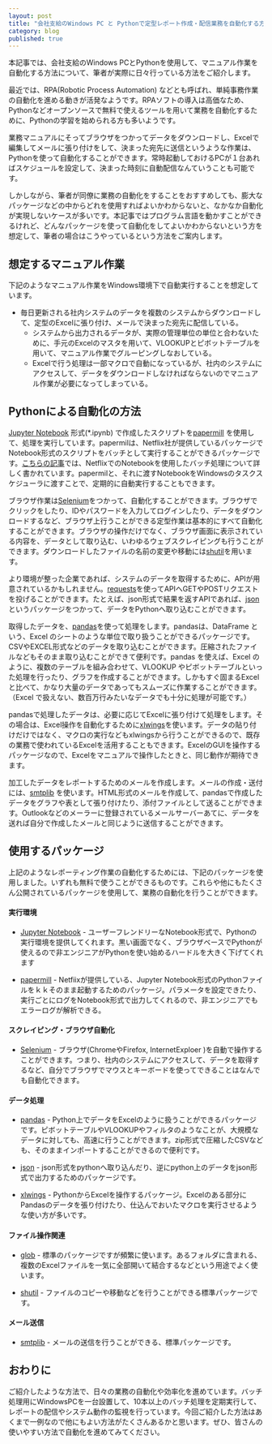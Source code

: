 ```yaml
---
layout: post
title: "会社支給のWindows PC と Pythonで定型レポート作成・配信業務を自動化する方法と必要なパッケージ(非IT部門向け)"
category: blog
published: true
---
```


本記事では、会社支給のWindows PCとPythonを使用して、マニュアル作業を自動化する方法について、筆者が実際に日々行っている方法をご紹介します。

最近では、RPA(Robotic Process Automation) などとも呼ばれ、単純事務作業の自動化を進める動きが活発なようです。RPAソフトの導入は高価なため、Pythonなどオープンソースで無料で使えるツールを用いて業務を自動化するために、Pythonの学習を始められる方も多いようです。

業務マニュアルにそってブラウザをつかってデータをダウンロードし、Excelで編集してメールに張り付けをして、決まった宛先に送信というような作業は、Pythonを使って自動化することができます。常時起動しておけるPCが１台あればスケジュールを設定して、決まった時刻に自動配信なんていうことも可能です。

しかしながら、筆者が同僚に業務の自動化をすることをおすすめしても、膨大なパッケージなどの中からどれを使用すればよいかわからないと、なかなか自動化が実現しないケースが多いです。本記事ではプログラム言語を動かすことができるけれど、どんなパッケージを使って自動化をしてよいかわからないという方を想定して、筆者の場合はこうやっているという方法をご案内します。

## 想定するマニュアル作業

下記のようなマニュアル作業をWindows環境下で自動実行することを想定しています。

- 毎日更新される社内システムのデータを複数のシステムからダウンロードして、定型のExcelに張り付け、メールで決まった宛先に配信している。
    - システムから出力されるデータが、実際の管理単位の単位と合わないために、手元のExcelのマスタを用いて、VLOOKUPとピボットテーブルを用いて、マニュアル作業でグルーピングしなおしている。
    - Excelで行う処理は一部マクロで自動になっているが、社内のシステムにアクセスして、データをダウンロードしなければならないのでマニュアル作業が必要になってしまっている。

## Pythonによる自動化の方法

[Jupyter Notebook]:https://jupyter.org/
[papermill]: https://github.com/nteract/papermill
[Selenium]: https://selenium-python.readthedocs.io/
[requests]: https://requests-docs-ja.readthedocs.io/en/latest/
[json]: https://docs.python.jp/3/library/json.html
[pandas]: http://pandas.pydata.org/
[smtplib]: https://docs.python.jp/3/library/smtplib.html
[xlwings]: https://www.xlwings.org/
[glob]: https://docs.python.jp/3/library/glob.html
[shutil]: https://docs.python.jp/3/library/shutil.html
[netflix_blog]: https://medium.com/netflix-techblog/notebook-innovation-591ee3221233

[Jupyter Notebook] 形式(*.ipynb) で作成したスクリプトを[papermill] を使用して、処理を実行しています。papermilは、Netflix社が提供しているパッケージでNotebook形式のスクリプトをバッチとして実行することができるパッケージです。[こちらの記事][netflix_blog]では、NetflixでのNotebookを使用したバッチ処理について詳しく書かれています。papermilと、それに渡すNotebookをWindowsのタスクスケジューラに渡すことで、定期的に自動実行することもできます。

ブラウザ作業は[Selenium]をつかって、自動化することができます。ブラウザでクリックをしたり、IDやパスワードを入力してログインしたり、データをダウンロードするなど、ブラウザ上行うことができる定型作業は基本的にすべて自動化することができます。ブラウザの操作だけでなく、ブラウザ画面に表示されている内容を、データとして取り込む、いわゆるウェブスクレイピングも行うことができます。ダウンロードしたファイルの名前の変更や移動には[shutil]を用います。

より環境が整った企業であれば、システムのデータを取得するために、APIが用意されているかもしれません。[requests]を使ってAPIへGETやPOSTリクエストを投げることができます。たとえば、json形式で結果を返すAPIであれば、[json] というパッケージをつかって、データをPythonへ取り込むことができます。

取得したデータを、[pandas]を使って処理をします。pandasは、DataFrame という、Excel のシートのような単位で取り扱うことができるパッケージです。CSVやEXCEL形式などのデータを取り込むことができます。圧縮されたファイルなどもそのまま取り込むことができて便利です。pandas を使えば、Excel のように、複数のテーブルを組み合わせて、VLOOKUP やピボットテーブルといった処理を行ったり、グラフを作成することができます。しかもすぐ固まるExcelと比べて、かなり大量のデータであってもスムーズに作業することができます。（Excel で扱えない、数百万行みたいなデータでも十分に処理が可能です。）

pandasで処理したデータは、必要に応じてExcelに張り付けて処理をします。その場合は、Excel操作を自動化するために[xlwings]を使います。データの貼り付けだけではなく、マクロの実行などもxlwingsから行うことができるので、既存の業務で使われているExcelを活用することもできます。ExcelのGUIを操作するパッケージなので、Excelをマニュアルで操作したときと、同じ動作が期待できます。

加工したデータをレポートするためのメールを作成します。メールの作成・送付には、[smtplib] を使います。HTML形式のメールを作成して、pandasで作成したデータをグラフや表として張り付けたり、添付ファイルとして送ることができます。Outlookなどのメーラーに登録されているメールサーバーあてに、データを送れば自分で作成したメールと同じように送信することができます。

## 使用するパッケージ

上記のようなレポーティング作業の自動化するためには、下記のパッケージを使用しました。いずれも無料で使うことができるものです。これらや他にもたくさん公開されているパッケージを使用して、業務の自動化を行うことができます。

#### 実行環境

- [Jupyter Notebook] - ユーザーフレンドリーなNotebook形式で、Pythonの実行環境を提供してくれます。黒い画面でなく、ブラウザベースでPythonが使えるので非エンジニアがPythonを使い始めるハードルを大きく下げてくれます

- [papermill] - Netfiixが提供している、Jupyter Notebook形式のPythonファイルをｋｋそのまま起動するためのパッケージ。パラメータを設定できたり、実行ごとにログをNotebook形式で出力してくれるので、非エンジニアでもエラーログが解析できる。

#### スクレイピング・ブラウザ自動化

- [Selenium] - ブラウザ(ChromeやFirefox, InternetExploer )を自動で操作することができます。つまり、社内のシステムにアクセスして、データを取得するなど、自分でブラウザでマウスとキーボードを使ってできることはなんでも自動化できます。

#### データ処理

- [pandas] -  Python上でデータをExcelのように扱うことができるパッケージです。ピボットテーブルやVLOOKUPやフィルタのようなことが、大規模なデータに対しても、高速に行うことができます。zip形式で圧縮したCSVなども、そのままインポートすることができるので便利です。

- [json] -  json形式をpythonへ取り込んだり、逆にpython上のデータをjson形式で出力するためのパッケージです。

- [xlwings] -  PythonからExcelを操作するパッケージ。Excelのある部分にPandasのデータを張り付けたり、仕込んでおいたマクロを実行させるような使い方が多いです。

#### ファイル操作関連

- [glob] - 標準のパッケージですが頻繁に使います。あるフォルダに含まれる、複数のExcelファイルを一気に全部開いて結合するなどという用途でよく使います。

- [shutil] - ファイルのコピーや移動などを行うことができる標準パッケージです。

#### メール送信

- [smtplib] - メールの送信を行うことができる、標準パッケージです。


## おわりに
ご紹介したような方法で、日々の業務の自動化や効率化を進めています。バッチ処理用にWindowsPCを一台設置して、10本以上のバッチ処理を定期実行して、レポートの配信やシステム動作の監視を行っています。今回ご紹介した方法はあくまで一例なので他にもよい方法がたくさんあるかと思います。ぜひ、皆さんの使いやすい方法で自動化を進めてみてください。